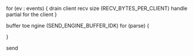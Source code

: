 
for (ev : events) {
    drain client recv size (RECV_BYTES_PER_CLIENT)
    handle partial for the client
}

buffer toe ngine (SEND_ENGINE_BUFFER_IDK)
for (parse) {

}

send
